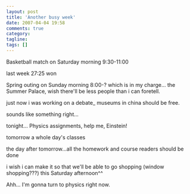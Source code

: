 ```yaml
---
layout: post
title: 'Another busy week'
date: 2007-04-04 19:58
comments: true
category:
tagline:
tags: []
---
```


Basketball match on Saturday morning 9:30-11:00

last week 27:25 won

Spring outing on Sunday morning 8:00-? which is in my charge... the Summer Palace, wish there'll be less people than i can foretell.

just now i was working on a debate_ museums in china should be free.

sounds like something right...

tonight... Physics assignments, help me, Einstein!

tomorrow a whole day's classes

the day after tomorrow...all the homework and course readers should be done

i wish i can make it so that we'll be able to go shopping (window shopping???) this Saturday afternoon^^

Ahh... I'm gonna turn to physics right now.
